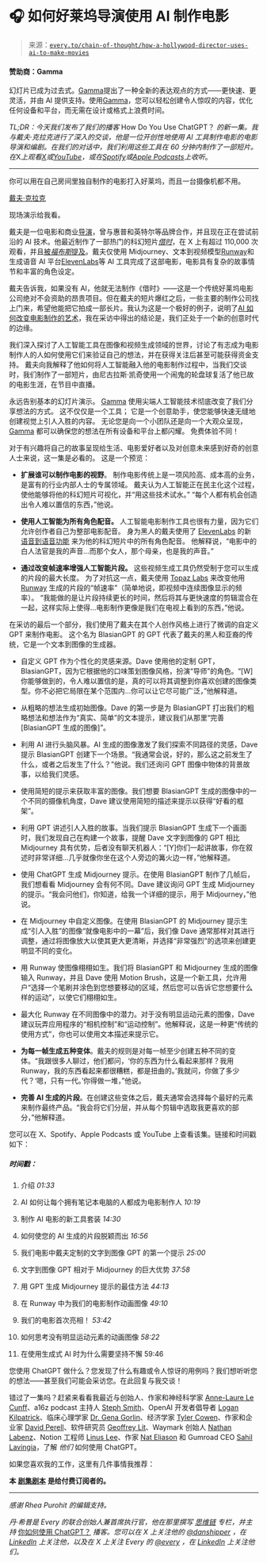 <!--yml

分类：COT 专栏

日期：2024-05-08 11:04:51

-->

# 🎧 如何好莱坞导演使用 AI 制作电影

> 来源：[`every.to/chain-of-thought/how-a-hollywood-director-uses-ai-to-make-movies`](https://every.to/chain-of-thought/how-a-hollywood-director-uses-ai-to-make-movies)

#### 赞助商：Gamma

幻灯片已成为过去式。[Gamma](https://gamma.app/)提出了一种全新的表达观点的方式——更快速、更灵活，并由 AI 提供支持。使用[Gamma](https://gamma.app/)，您可以轻松创建令人惊叹的内容，优化任何设备和平台，而无需在设计或格式上浪费时间。

*TL;DR：今天我们发布了我们的播客* How Do You Use ChatGPT？ *的新一集。我与戴夫·克拉克进行了深入的交谈，他是一位开创性地使用 AI 工具制作电影的电影导演和编剧。在我们的对话中，我们利用这些工具在 60 分钟内制作了一部短片。* *在*X*上观看*[*X*](https://twitter.com/danshipper/status/1762824051976814930)*或*[*YouTube*](https://youtu.be/DCSGZIHXWeQ?si=dvef7lRkj94USM0l)*，或在*[*Spotify*](https://open.spotify.com/episode/6BHPUARNjL4EHYgdgmF0jS?si=lxiG3oNkR2-F7DSDnluHOg)*或*[*Apple Podcasts*](https://podcasts.apple.com/us/podcast/how-do-you-use-chatgpt/id1719789201?i=1000647378787)*上收听*。

* * *

你可以用在自己房间里独自制作的电影打入好莱坞，而且一台摄像机都不用。

[戴夫·克拉克](https://twitter.com/Diesol)

现场演示给我看。

戴夫是一位电影和商业[导演](https://daveclarkcreative.com/projects)，曾与惠普和英特尔等品牌合作，并且现在正在尝试前沿的 AI 技术。他最近制作了一部热门的科幻短片[*借时*](https://twitter.com/Diesol/status/1747351624329355474)，在 X 上有超过 110,000 次观看，并且[被*福布斯*提及](https://www.forbes.com/sites/charliefink/2024/01/18/the-worst-funding-news-in-tech-leias-new-ceo-cinematic-ai/?sh=1984b8631858)。戴夫仅使用 Midjourney、文本到视频模型[Runway](https://runwayml.com/)和生成语音 AI 平台[ElevenLabs](https://elevenlabs.io/)等 AI 工具完成了这部电影，电影具有复杂的故事情节和丰富的角色设定。

戴夫告诉我，如果没有 AI，他就无法制作《借时》——这是一个传统好莱坞电影公司绝对不会资助的昂贵项目。但在戴夫的短片爆红之后，一些主要的制作公司找上门来，希望他能把它拍成一部长片。我认为这是一个极好的例子，说明了[AI 如何改变电影制作的艺术](https://every.to/chain-of-thought/sora-and-the-future-of-filmmaking)，我在采访中得出的结论是，我们正处于一个新的创意时代的边缘。

我们深入探讨了人工智能工具在图像和视频生成领域的世界，讨论了有志成为电影制作人的人如何使用它们来验证自己的想法，并在获得关注后甚至可能获得资金支持。 戴夫向我解释了他如何将人工智能融入他的电影制作过程中，当我们交谈时，我们制作了一部短片，由尼古拉斯·凯奇使用一个闹鬼的轮盘球复活了他已故的电影生涯，在节目中直播。

永远告别基本的幻灯片演示。 [Gamma](https://gamma.app/) 使用尖端人工智能技术彻底改变了我们分享想法的方式。 这不仅仅是一个工具； 它是一个创意助手，使您能够快速无缝地创建视觉上引人入胜的内容。 无论您是向一个小团队还是向一个大观众呈现， [Gamma](https://gamma.app/) 都可以确保您的想法在所有设备和平台上都闪耀。 免费体验不同！

对于有兴趣将自己的故事呈现给生活、电影爱好者以及对创意未来感到好奇的创意人士来说，这一集是必看的。 这是一个预览：

+   **扩展谁可以制作电影的视野**。 制作电影传统上是一项风险高、成本高的业务，是富有的行业内部人士的专属领域。 戴夫认为人工智能正在民主化这个过程，使他能够将他的科幻短片可视化，并“用这些技术试水。” “每个人都有机会创造出令人难以置信的东西，”他说。

+   **使用人工智能为所有角色配音。** 人工智能电影制作工具也很有力量，因为它们允许创作者自己为整部电影配音。 身为黑人的戴夫使用了 [ElevenLabs](https://elevenlabs.io/) 的新 [语音到语音功能](https://elevenlabs.io/blog/speech-to-speech/) 来为他的科幻短片中的所有角色配音。 他解释说，“电影中的白人法官是我的声音...而那个女人，那个母亲，也是我的声音。”

+   **通过改变帧速率增强人工智能片段。** 这些视频生成工具仍然受制于您可以生成的片段的最大长度。 为了对抗这一点，戴夫使用 [Topaz Labs](https://www.topazlabs.com/) 来改变他用 [Runway](https://runwayml.com/) 生成的片段的“帧速率”（简单地说，即视频中连续图像显示的频率）。 “我能做的是让片段持续更长的时间，然后将其与更快速度的剪辑混合在一起，这样实际上使得...电影制作更像是我们在电视上看到的东西，”他说。

在采访的最后一个部分，我们使用了戴夫在其个人创作风格上进行了微调的自定义 GPT 来制作电影。 这个名为 BlasianGPT 的 GPT 代表了戴夫的黑人和亚裔的传统，它是一个文本到图像的生成器。

+   自定义 GPT 作为个性化的灵感来源。Dave 使用他的定制 GPT，BlasianGPT，因为它根据他的口味策划图像风格，扮演“导师”的角色。“[W]你能够做到的，令人难以置信的是，真的可以将其调整到你喜欢创建的图像类型。你不必把它局限在某个范围内…你可以让它尽可能广泛，”他解释道。

+   从粗略的想法生成初始图像。Dave 的第一步是为 BlasianGPT 打出我们的粗略想法和想法作为“真实、简单”的文本提示，建议我们从那里“完善[BlasianGPT 生成的图像]”。

+   利用 AI 进行头脑风暴。AI 生成的图像激发了我们探索不同路径的灵感，Dave 提示 BlasianGPT 创建下一个场景。“我通常会说，好的，那么这之前发生了什么，或者之后发生了什么？”他说。我们还询问 GPT 图像中物体的背景故事，以给我们灵感。

+   使用简短的提示来获取丰富的图像。我们想要 BlasianGPT 生成的图像中的一个不同的摄像机角度，Dave 建议使用简短的描述来提示以获得“好看的框架”。

+   利用 GPT 讲述引人入胜的故事。当我们提示 BlasianGPT 生成下一个画面时，我们发现自己在构建一个故事，提醒 Dave 文字到图像的 GPT 相比 Midjourney 具有优势，后者没有聊天机器人：“[Y]你们一起讲故事，你在叙述时非常详细…几乎就像你坐在这个人旁边的篝火边一样，”他解释道。

+   使用 ChatGPT 生成 Midjourney 提示。在使用 BlasianGPT 制作了几帧后，我们想看看 Midjourney 会有何不同。Dave 建议询问 GPT 生成 Midjourney 的提示。“我会问他们，你知道，给我一个详细的提示，用于 Midjourney，”他说。

+   在 Midjourney 中自定义图像。在使用 BlasianGPT 的 Midjourney 提示生成“引人入胜”的图像“就像电影中的一幕”后，我们像 Dave 通常那样对其进行调整，通过将图像放大以使其更大更清晰，并选择“非常强烈”的选项来创建更明显不同的变化。

+   用 Runway 使图像栩栩如生。我们将 BlasianGPT 和 Midjourney 生成的图像输入 Runway，并且 Dave 使用 Motion Brush，这是一个新工具，允许用户“选择一个笔刷并涂色到您想要移动的区域，然后您可以告诉它您想要什么样的运动”，以使它们栩栩如生。

+   最大化 Runway 在不同图像中的潜力。对于没有明显运动元素的图像，Dave 建议玩弄应用程序的“相机控制”和“运动控制”。他解释说，这是一种更“传统的使用方式”，你也可以使用文本描述来提示它。

+   **为每一帧生成五种变体**。戴夫的规则是对每一帧至少创建五种不同的变体。“我跟很多人聊过，他们都问，‘你的东西为什么看起来那样？我用 Runway，我的东西看起来都很糟糕，都是扭曲的。’我就问，你做了多少代？‘嗯，只有一代。’你得做一堆，”他说。

+   **完善 AI 生成的片段**。在创建这些变体之后，戴夫通常会选择每个最好的元素来制作最终产品。“我会将它们分层，并从每个剪辑中选取我更喜欢的部分，”他解释道。

您可以在 X、Spotify、Apple Podcasts 或 YouTube 上查看该集。链接和时间戳如下：

##### **时间戳：**

1.  介绍 *01:33*

1.  AI 如何让每个拥有笔记本电脑的人都成为电影制作人 *10:19*

1.  制作 AI 电影的新工具套装 *14:30*

1.  如何使您的 AI 生成的片段脱颖而出 *16:56*

1.  我们电影中戴夫定制的文字到图像 GPT 的第一个提示 *25:00*

1.  文字到图像 GPT 相对于 Midjourney 的巨大优势 *37:58*

1.  用 GPT 生成 Midjourney 提示的最佳方法 *44:13*

1.  在 Runway 中为我们的电影制作动画图像 *49:10*

1.  我们的电影首次亮相！ *53:42*

1.  如何思考没有明显运动元素的动画图像 *58:22*

1.  在使用生成式 AI 时为什么需要坚持不懈 59:46

您使用 ChatGPT 做什么？您发现了什么有趣或令人惊讶的用例吗？我们想听听您的想法——甚至我们可能会采访您。在此回复与我交谈！

错过了一集吗？赶紧来看看我最近与创始人、作家和神经科学家 [Anne-Laure Le Cunff](https://every.to/chain-of-thought/she-s-running-a-business-writing-a-book-and-getting-a-ph-d-with-chatgpt)、a16z podcast 主持人 [Steph Smith](https://every.to/chain-of-thought/how-to-find-your-next-big-idea-hiding-on-the-internet)、OpenAI 开发者倡导者 [Logan Kilpatrick](https://every.to/chain-of-thought/how-to-make-a-video-game-with-chatgpt-in-60-minutes)、临床心理学家 [Dr. Gena Gorlin](https://every.to/chain-of-thought/chatgpt-for-radical-self-betterment)、经济学家 [Tyler Cowen](https://every.to/chain-of-thought/economist-tyler-cowen-on-how-chatgpt-is-changing-your-job)、作家和企业家 [David Perell](https://every.to/chain-of-thought/how-david-perell-uses-chatgpt-to-write-for-millions)、软件研究员 [Geoffrey Lit](https://every.to/chain-of-thought/you-can-build-an-app-with-chatgpt-in-60-minutes)、Waymark 创始人 [Nathan Labenz](https://every.to/chain-of-thought/how-to-use-chatgpt-as-a-copilot-for-learning)、Notion 工程师 [Linus Lee](https://every.to/chain-of-thought/how-an-ai-researcher-uses-chatgpt-and-notion-ai)、作家 [Nat Eliason](https://every.to/chain-of-thought/chatgpt-for-writing-and-recommending-books) 和 Gumroad CEO [Sahil Lavingia](https://every.to/news/introducing-how-i-use-chatgpt)，了解 *他们* 如何使用 ChatGPT。

如果您喜欢我的工作，这里有几件事情我推荐：

**本** [**剧集剧本**](https://every.to/chain-of-thought/transcript-how-a-hollywood-director-uses-ai-to-make-movies) **是给付费订阅者的。**

* * *

*感谢 Rhea Purohit 的编辑支持。*

*丹·希普是 Every 的联合创始人兼首席执行官，他在那里撰写* [*思维链*](https://every.to/chain-of-thought) *专栏，并主持* [你如何使用 ChatGPT？](https://open.spotify.com/show/5qX1nRTaFsfWdmdj5JWO1G) *播客。您可以在 X 上关注他的* [*@danshipper*](https://twitter.com/danshipper) *，在* [*LinkedIn*](https://www.linkedin.com/in/danshipper/) *上关注他，以及在 X 上关注 Every 的* [*@every*](https://twitter.com/every) *，在* [*LinkedIn*](https://www.linkedin.com/company/everyinc/) *上关注他们。*
